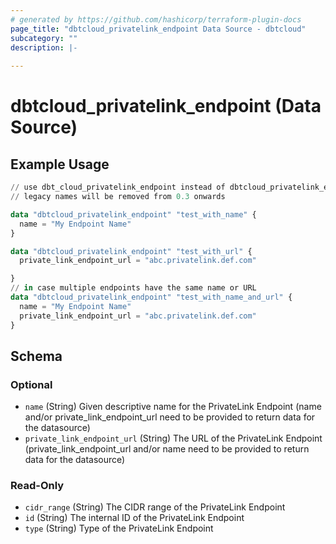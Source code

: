 ```yaml
---
# generated by https://github.com/hashicorp/terraform-plugin-docs
page_title: "dbtcloud_privatelink_endpoint Data Source - dbtcloud"
subcategory: ""
description: |-
  
---
```


# dbtcloud_privatelink_endpoint (Data Source)



## Example Usage

```terraform
// use dbt_cloud_privatelink_endpoint instead of dbtcloud_privatelink_endpoint for the legacy resource names
// legacy names will be removed from 0.3 onwards

data "dbtcloud_privatelink_endpoint" "test_with_name" {
  name = "My Endpoint Name"
}

data "dbtcloud_privatelink_endpoint" "test_with_url" {
  private_link_endpoint_url = "abc.privatelink.def.com"

}
// in case multiple endpoints have the same name or URL
data "dbtcloud_privatelink_endpoint" "test_with_name_and_url" {
  name = "My Endpoint Name"
  private_link_endpoint_url = "abc.privatelink.def.com"
}
```

<!-- schema generated by tfplugindocs -->
## Schema

### Optional

- `name` (String) Given descriptive name for the PrivateLink Endpoint (name and/or private_link_endpoint_url need to be provided to return data for the datasource)
- `private_link_endpoint_url` (String) The URL of the PrivateLink Endpoint (private_link_endpoint_url and/or name need to be provided to return data for the datasource)

### Read-Only

- `cidr_range` (String) The CIDR range of the PrivateLink Endpoint
- `id` (String) The internal ID of the PrivateLink Endpoint
- `type` (String) Type of the PrivateLink Endpoint
